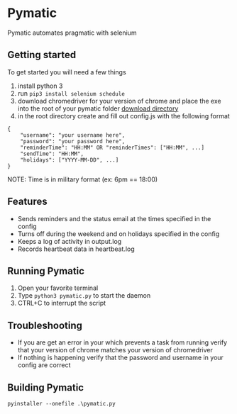 # Pymatic

Pymatic automates pragmatic with selenium

## Getting started

To get started you will need a few things

1. install python 3
2. run `pip3 install selenium schedule`
4. download chromedriver for your version of chrome and place the exe into the 
   root of your pymatic folder [download directory](https://chromedriver.chromium.org/downloads)
3. in the root directory create and fill out config.js with the following format

```
{
    "username": "your username here",
    "password": "your password here",
    "reminderTime": "HH:MM" OR "reminderTimes": ["HH:MM", ...]
    "sendTime": "HH:MM",
    "holidays": ["YYYY-MM-DD", ...]
}
```

NOTE: Time is in military format (ex: 6pm == 18:00)

## Features

- Sends reminders and the status email at the times specified in the config
- Turns off during the weekend and on holidays specified in the config
- Keeps a log of activity in output.log
- Records heartbeat data in heartbeat.log

## Running Pymatic

1. Open your favorite terminal
2. Type `python3 pymatic.py` to start the daemon
3. CTRL+C to interrupt the script

## Troubleshooting

- If you are get an error in your which prevents a task from running verify
  that your version of chrome matches your version of chromedriver
- If nothing is happening verify that the password and username in your config
  are correct

## Building Pymatic

```
pyinstaller --onefile .\pymatic.py
```
